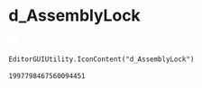 # d_AssemblyLock
![](/img/d_AssemblyLock.png)

``` CSharp
EditorGUIUtility.IconContent("d_AssemblyLock")
```
```
1997798467560094451
```
